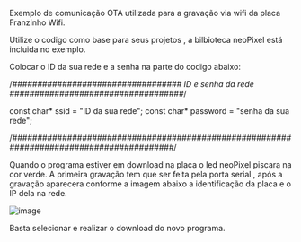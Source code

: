 Exemplo de comunicação OTA utilizada para a gravação via wifi da placa Franzinho Wifi.

Utilize o codigo como base para seus projetos , a bilbioteca neoPixel está incluida no exemplo.

Colocar o ID da sua rede e a senha na parte do codigo abaixo:

/*################################## ID e senha da rede ###################################*/

  const char* ssid = "ID da sua rede";
  const char* password = "senha da sua rede";
  
/*#########################################################################################*/  
  

Quando o programa estiver em download na placa o led neoPixel piscara na cor verde.
A primeira gravação tem que ser feita pela porta serial , após a gravação aparecera conforme a imagem abaixo a identificação da placa e o IP dela na rede.

![image](https://user-images.githubusercontent.com/83675952/137026794-b621c7ba-4e3e-4a7a-8f8d-44589b8013c3.png)

Basta selecionar e realizar o download do novo programa.

